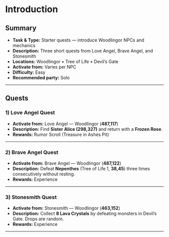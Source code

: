 # Introduction

## Summary
- **Task & Type:** Starter quests — introduce Woodlingor NPCs and mechanics
- **Description:** Three short quests from Love Angel, Brave Angel, and Stonesmith
- **Locations:** Woodlingor • Tree of Life • Devil’s Gate
- **Activate from:** Varies per NPC
- **Difficulty:** Easy
- **Recommended party:** Solo

---

## Quests

### 1) Love Angel Quest
- **Activate from:** Love Angel — Woodlingor (**487,117**)  
- **Description:** Find **Sister Alice (298,327)** and return with a **Frozen Rose**.  
- **Rewards:** Rumor Scroll (Treasure in Ashes Pit)  

---

### 2) Brave Angel Quest
- **Activate from:** Brave Angel — Woodlingor (**487,122**)  
- **Description:** Defeat **Nepenthes** (Tree of Life 1, **38,45**) three times consecutively without resting.  
- **Rewards:** Experience  

---

### 3) Stonesmith Quest
- **Activate from:** Stonesmith — Woodlingor (**463,152**)  
- **Description:** Collect **8 Lava Crystals** by defeating monsters in Devil’s Gate. Drops are random.  
- **Rewards:** Experience  

---
